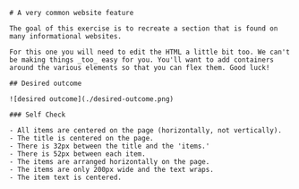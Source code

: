     # A very common website feature

    The goal of this exercise is to recreate a section that is found on many informational websites.

    For this one you will need to edit the HTML a little bit too. We can't be making things _too_ easy for you. You'll want to add containers around the various elements so that you can flex them. Good luck!

    ## Desired outcome

    ![desired outcome](./desired-outcome.png)

    ### Self Check

    - All items are centered on the page (horizontally, not vertically).
    - The title is centered on the page.
    - There is 32px between the title and the 'items.'
    - There is 52px between each item.
    - The items are arranged horizontally on the page.
    - The items are only 200px wide and the text wraps.
    - The item text is centered.

